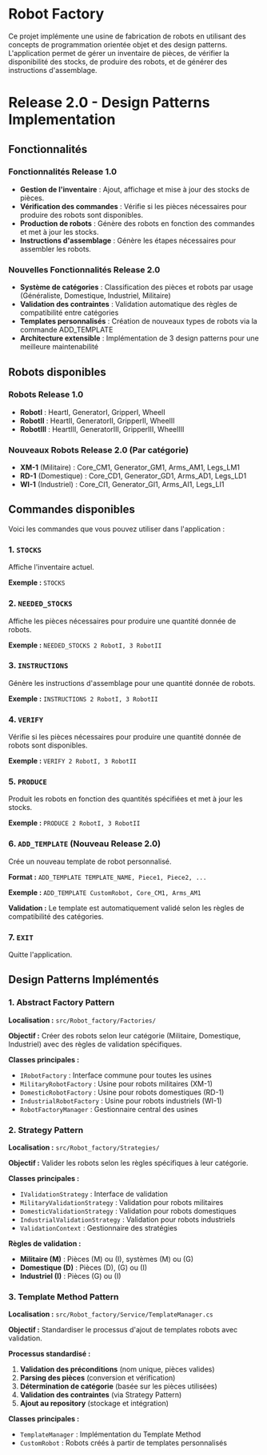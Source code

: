 # Robot Factory

Ce projet implémente une usine de fabrication de robots en utilisant des concepts de programmation orientée objet et des design patterns. L'application permet de gérer un inventaire de pièces, de vérifier la disponibilité des stocks, de produire des robots, et de générer des instructions d'assemblage.

# Release 2.0 - Design Patterns Implementation

## Fonctionnalités

### Fonctionnalités Release 1.0
- **Gestion de l'inventaire** : Ajout, affichage et mise à jour des stocks de pièces.
- **Vérification des commandes** : Vérifie si les pièces nécessaires pour produire des robots sont disponibles.
- **Production de robots** : Génère des robots en fonction des commandes et met à jour les stocks.
- **Instructions d'assemblage** : Génère les étapes nécessaires pour assembler les robots.

### Nouvelles Fonctionnalités Release 2.0
- **Système de catégories** : Classification des pièces et robots par usage (Généraliste, Domestique, Industriel, Militaire)
- **Validation des contraintes** : Validation automatique des règles de compatibilité entre catégories
- **Templates personnalisés** : Création de nouveaux types de robots via la commande ADD_TEMPLATE
- **Architecture extensible** : Implémentation de 3 design patterns pour une meilleure maintenabilité

## Robots disponibles

### Robots Release 1.0
- **RobotI** : HeartI, GeneratorI, GripperI, WheelI
- **RobotII** : HeartII, GeneratorII, GripperII, WheelII  
- **RobotIII** : HeartIII, GeneratorIII, GripperIII, WheelIII

### Nouveaux Robots Release 2.0 (Par catégorie)
- **XM-1** (Militaire) : Core_CM1, Generator_GM1, Arms_AM1, Legs_LM1
- **RD-1** (Domestique) : Core_CD1, Generator_GD1, Arms_AD1, Legs_LD1
- **WI-1** (Industriel) : Core_CI1, Generator_GI1, Arms_AI1, Legs_LI1

## Commandes disponibles

Voici les commandes que vous pouvez utiliser dans l'application :

### 1. `STOCKS`
Affiche l'inventaire actuel.

**Exemple :**
`STOCKS`

### 2. `NEEDED_STOCKS`
Affiche les pièces nécessaires pour produire une quantité donnée de robots.

**Exemple :**
`NEEDED_STOCKS 2 RobotI, 3 RobotII`

### 3. `INSTRUCTIONS`
Génère les instructions d'assemblage pour une quantité donnée de robots.

**Exemple :**
`INSTRUCTIONS 2 RobotI, 3 RobotII`

### 4. `VERIFY`
Vérifie si les pièces nécessaires pour produire une quantité donnée de robots sont disponibles.

**Exemple :**
`VERIFY 2 RobotI, 3 RobotII`

### 5. `PRODUCE`
Produit les robots en fonction des quantités spécifiées et met à jour les stocks.

**Exemple :**
`PRODUCE 2 RobotI, 3 RobotII`

### 6. `ADD_TEMPLATE` (Nouveau Release 2.0)
Crée un nouveau template de robot personnalisé.

**Format :**
`ADD_TEMPLATE TEMPLATE_NAME, Piece1, Piece2, ...`

**Exemple :**
`ADD_TEMPLATE CustomRobot, Core_CM1, Arms_AM1`

**Validation :** Le template est automatiquement validé selon les règles de compatibilité des catégories.

### 7. `EXIT`
Quitte l'application.

## Design Patterns Implémentés

### 1. **Abstract Factory Pattern**
**Localisation :** `src/Robot_factory/Factories/`

**Objectif :** Créer des robots selon leur catégorie (Militaire, Domestique, Industriel) avec des règles de validation spécifiques.

**Classes principales :**
- `IRobotFactory` : Interface commune pour toutes les usines
- `MilitaryRobotFactory` : Usine pour robots militaires (XM-1)
- `DomesticRobotFactory` : Usine pour robots domestiques (RD-1)
- `IndustrialRobotFactory` : Usine pour robots industriels (WI-1)
- `RobotFactoryManager` : Gestionnaire central des usines

### 2. **Strategy Pattern**
**Localisation :** `src/Robot_factory/Strategies/`

**Objectif :** Valider les robots selon les règles spécifiques à leur catégorie.

**Classes principales :**
- `IValidationStrategy` : Interface de validation
- `MilitaryValidationStrategy` : Validation pour robots militaires
- `DomesticValidationStrategy` : Validation pour robots domestiques
- `IndustrialValidationStrategy` : Validation pour robots industriels
- `ValidationContext` : Gestionnaire des stratégies

**Règles de validation :**
- **Militaire (M)** : Pièces (M) ou (I), systèmes (M) ou (G)
- **Domestique (D)** : Pièces (D), (G) ou (I) 
- **Industriel (I)** : Pièces (G) ou (I)

### 3. **Template Method Pattern**
**Localisation :** `src/Robot_factory/Service/TemplateManager.cs`

**Objectif :** Standardiser le processus d'ajout de templates robots avec validation.

**Processus standardisé :**
1. **Validation des préconditions** (nom unique, pièces valides)
2. **Parsing des pièces** (conversion et vérification)
3. **Détermination de catégorie** (basée sur les pièces utilisées)
4. **Validation des contraintes** (via Strategy Pattern)
5. **Ajout au repository** (stockage et intégration)

**Classes principales :**
- `TemplateManager` : Implémentation du Template Method
- `CustomRobot` : Robots créés à partir de templates personnalisés
